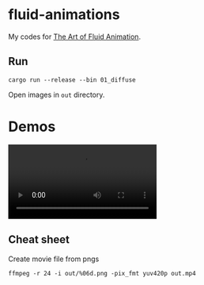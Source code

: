 # fluid-animations

My codes for [The Art of Fluid Animation](https://www.routledge.com/The-Art-of-Fluid-Animation/Stam/p/book/9781498700207).

## Run

```
cargo run --release --bin 01_diffuse
```

Open images in `out` directory.

# Demos

![01_diffuse](demos/01_diffuse.mp4)

## Cheat sheet

Create movie file from pngs

```
ffmpeg -r 24 -i out/%06d.png -pix_fmt yuv420p out.mp4
```